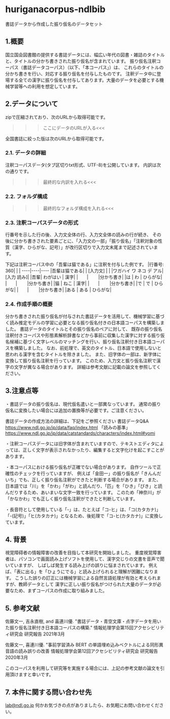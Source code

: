 # huriganacorpus-ndlbib
書誌データから作成した振り仮名のデータセット

## 1.概要
国立国会図書館の提供する書誌データには、幅広い年代の図書・雑誌のタイトルと、タイトルの分かち書きされた振り仮名が含まれています。
振り仮名注釈コーパス（書誌データコーパス）（以下、「本コーパス」）は、
これらのタイトルの分かち書きを行い、対応する振り仮名を付与したものです。
注釈データ中に登場する全ての漢字に振り仮名を付与してあります。大量のデータを必要とする機械学習等への利用を想定しています。

## 2.データについて
zipで圧縮されており、次のURLから取得可能です。
>>>ここにデータのURLが入る<<<

全国書誌に絞った版は次のURLから取得可能です。


### 2.1. データの詳細
注釈コーパスデータ(タブ区切りtxt形式、UTF-8)を公開しています。
内訳は次の通りです。
>>>最終的な内訳を入れる<<<

### 2.2. フォルダ構成
>>>最終的なフォルダ構成を入れる<<<

### 2.3. 注釈コーパスデータの形式
行番号を示した行の後、入力文全体の行、入力文全体の読みの行が続き、
その後に分かち書きされた要素ごとに、「入力文の一部」「振り仮名」「注釈対象の性質（漢字、ひらがな、記号）」が改行区切りで入力文末尾まで記述されています。

下記は注釈コーパス中の「吾輩は猫である」に注釈を付与した例です。
|行番号: 360| | |
----|----|---- 
|吾輩は猫である| 		| [入力文] |
|	|ワガハイ ワ ネコ デ アル|	[入力 読み]|
|吾輩| わがはい | 漢字|
|　　|　　 	|分かち書き|
|は |	わ |	ひらがな|
|　　|　　 	|分かち書き|
|猫 |	ねこ |	漢字|
|　　|　　 	|分かち書き|
|で |	で |	ひらがな|
|　　|　　 	|分かち書き|
|ある |	ある |	ひらがな|

### 2.4. 作成手順の概要
分かち書きされた振り仮名が付与された書誌データを活用して、機械学習に基づく読み推定モデルの学習に必要となる振り仮名付きの日本語コーパスを構築しました。
書誌データのタイトルとその振り仮名のペアに対して、
既存の振り仮名注釈付きコーパスや形態素解析辞書などから事前に収集した漢字に対する振り仮名候補に基づく文字レベルのマッチングを行い、振り仮名注釈付き日本語コーパスを構築しました。
なお、前処理で、英文のタイトル、日本語で使用しないと思われる漢字を含むタイトルを除きました。
また、旧字体の一部は、新字体に変換して振り仮名注釈を行っています。
このため、入力文と振り仮名注釈で漢字の文字が異なる場合があります。
詳細は参考文献に記載の論文を参照してください。


## 3.注意点等

・書誌データの振り仮名は、現代仮名遣いと一部異なっています。
通常の振り仮名に変換したい場合には追加の置換等が必要です。ご注意ください。

書誌データの作成方法の詳細は、下記をご参照ください
書誌データQ&A
<https://www.ndl.go.jp/jp/data/faq/index.html>
「読みの基準」
<https://www.ndl.go.jp/jp/data/catstandards/characters/index.html#yomi>

・注釈コーパスデータには旧字体が含まれていますので、テキストエディタによっては、正しく文字が表示されなかったり、編集すると文字化けを起こすことがあります。

・本コーパスにおける振り仮名が正確でない場合があります。
自作ツールで正確性のチェックを行っていますが、
例えば「金田一」の振り仮名が「きんんだいち」でも、正しく振り仮名注釈ができたと判断する場合があります。
また、日本語では「川」を「かわ」「がわ」と読んだり、「匹」を「ひき」「ぴき」と読んだりするため、あいまいな文字一致を行っています。
このため「神奈川」が「かなかわ」でも正しく振り仮名注釈ができたと判断しています。

・長音符として使用している「-」は、たとえば「コ-ヒ」は、「コ(カタカナ)」「-(記号)」「ヒ(カタカナ)」となるため、後処理で「コ-ヒ(カタカナ)」に変換しています。

## 4. 背景
視覚障碍者の情報障害の改善を目指して本研究を開始しました。
重度視覚障害者は、パソコンで画面読み上げソフトを使用して、漢字交じりの文書を音声で聞いていますが、
しばしば発生する読み上げの誤りに悩まされています。
例えば、「表に出る」を「ひょうにでる」と読み上げられると理解が困難になります。
こうした誤りの訂正には機械学習による自然言語処理が有効と考えられますが、教師データとして
漢字に正しい振り仮名がつけられた大量のデータが必要なため、まずコーパスの作成に取り組みました。


## 5. 参考文献
佐藤文一, 吉永直樹, and 喜連川優. 
"書誌データ・青空文庫・点字データを用いた振り仮名注釈付き日本語コーパスの構築."
情報処理学会第15回アクセシビリティ研究会 研究報告 2021年3月

佐藤文一, 喜連川優. "事前学習済み BERT の単語埋め込みベクトルによる同形異音語の読み誤りの改善
情報処理学会第12回アクセシビリティ研究会 研究報告 2020年3月

このコーパスを利用して研究等を実施する場合には、上記の参考文献の論文を引用頂けますと幸いです。

## 7. 本件に関する問い合わせ先
lab@ndl.go.jp
何かお気づきの点がありましたら、お気軽にお問い合わせください。
